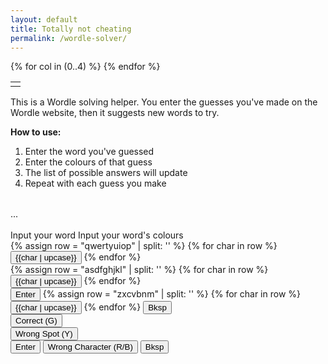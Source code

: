 ```yaml
---
layout: default
title: Totally not cheating
permalink: /wordle-solver/
---
```


<div class="template-holder hidden">
  <table> <!-- So the tr doesn't get deleted for being invalid -->
  <tr class="word-input-row">
    {% for col in (0..4) %}
    <td class="word-char char-nothing" data-col="{{col}}"></td>
    {% endfor %}
  </tr>
  </table>
</div>
<div class="top-screen">
  <div class="top-sides" id="instructions">
    <p>This is a Wordle solving helper. You enter the guesses you've made on the Wordle website, then it suggests new words to try.</p>
    <p>
      <strong>How to use:</strong>
      <ol>
        <li>Enter the word you've guessed</li>
        <li>Enter the colours of that guess</li>
        <li>The list of possible answers will update</li>
        <li>Repeat with each guess you make</li>
      </ol>
    </p>
  </div>
  <table class="display-board" id="display-board">
    <!-- The JS will fill this up -->
  </table>
  <div class="top-sides" id="answer-info">
    ...
  </div>
</div>

<br>
<div id="message-box">
  <span class="msg" id="input-word">Input your word</span>
  <span class="msg hidden" id="input-colours">Input your word's colours</span>
</div>

<div class="keyboard-container">
  <div class="keyboard" id="char-keyboard">
    <!-- You can't create literal arrays in Liquid, but you can split a string into one -->
    <!-- https://heliumdev.com/blog/create-an-array-in-shopifys-liquid -->
    <!-- Row #1: QWERTYUIOP -->
    <div class="keyboard-row">
    {% assign row = "qwertyuiop" | split: '' %}
    {% for char in row %}
      <button class="keyboard-key char-key" data-key="{{char}}">
          {{char | upcase}}
      </button>
    {% endfor %}
    </div>
    <!-- Row #2: ASDFGHJKL -->
    <div class="keyboard-row">
    {% assign row = "asdfghjkl" | split: '' %}
    {% for char in row %}
      <button class="keyboard-key char-key" data-key="{{char}}">
          {{char | upcase}}
      </button>
    {% endfor %}
    </div>
    <!-- Row #3: Enter + ZXCVBNM + Backspace -->
    <div class="keyboard-row">
      <button class="keyboard-key char-key special-char" data-key="Enter">
          Enter
      </button>
    {% assign row = "zxcvbnm" | split: '' %}
    {% for char in row %}
      <button class="keyboard-key char-key" data-key="{{char}}">
          {{char | upcase}}
      </button>
    {% endfor %}
      <button class="keyboard-key char-key special-char" data-key="Backspace">
          Bksp
      </button>
    </div>
  </div>
  <div class="keyboard hidden" id="colour-keyboard">
      <div class="keyboard-row">
          <button class="keyboard-key colour-key char-correct" data-key="g">Correct (G)</button>
      </div>
      <div class="keyboard-row">
          <button class="keyboard-key colour-key char-wrong-spot" data-key="y">Wrong Spot (Y)</button>
      </div>
      <div class="keyboard-row">
          <button class="keyboard-key char-key special-char" data-key="Enter">Enter</button>
          <button class="keyboard-key colour-key char-wrong-char" data-key="r">Wrong Character (R/B)</button>
          <button class="keyboard-key char-key special-char" data-key="Backspace">Bksp</button>
      </div>
  </div>
</div>

<link href="/css/wordle.css" rel="stylesheet" type="text/css" media="all">
<script src="/js/wordle/wordle-words.js" type="text/javascript"></script>
<script src="/js/wordle/wordle-solver.js" type="text/javascript"></script>
<script>
    const rowTemplate = document
                        .querySelector(".template-holder")
                        .querySelector(".word-input-row");
    const displayBoard = document.querySelector("#display-board");
    const answerArea = document.querySelector("#answer-info");
    
    const renderer = new CurrentGuessDisplayer(rowTemplate, displayBoard);
    const colourKeyboard = new ColourKeyboard();
    const charKeyboard = new CharacterKeyboard();
    const solver = new Corpus(ALL_WORDS);
    const suggestionRenderer = new SuggestionDisplayer(answerArea, solver);
    const game = new Game(charKeyboard, colourKeyboard, renderer, suggestionRenderer, solver);
    // Cyclic dependency I know just... let me have this
    colourKeyboard.game = game;

    // Enter characters when the user types
    document.onkeydown = (ev) => {
        game.handleKey(ev.key);
    }

    // Make the onscreen keys do something
    document.querySelectorAll(".keyboard-key").forEach((elem) => {
        elem.onclick = () => game.handleKey(elem.dataset.key);
    })

    // Finally, render the first line
    renderer.addNewRow();
    suggestionRenderer.display();
</script>
